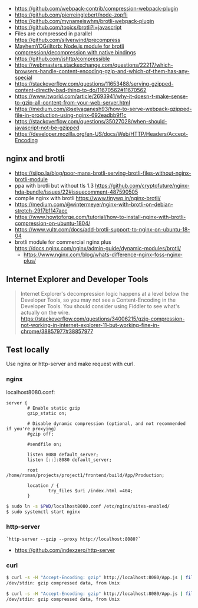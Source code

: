 - https://github.com/webpack-contrib/compression-webpack-plugin
- https://github.com/pierreinglebert/node-zopfli
- https://github.com/mynameiswhm/brotli-webpack-plugin
- https://github.com/topics/brotli?l=javascript
- Files are compressed in parallel https://github.com/silverwind/precompress
- [MayhemYDG/iltorb: Node.js module for brotli compression/decompression with native bindings](https://github.com/MayhemYDG/iltorb)
- https://github.com/jshttp/compressible
- https://webmasters.stackexchange.com/questions/22217/which-browsers-handle-content-encoding-gzip-and-which-of-them-has-any-special
- https://stackoverflow.com/questions/11653488/serving-gzipped-content-directly-bad-thing-to-do/11670562#11670562
- https://www.itworld.com/article/2693941/why-it-doesn-t-make-sense-to-gzip-all-content-from-your-web-server.html
- https://medium.com/@selvaganesh93/how-to-serve-webpack-gzipped-file-in-production-using-nginx-692eadbb9f1c
- https://stackoverflow.com/questions/35027028/when-should-javascript-not-be-gzipped
- https://developer.mozilla.org/en-US/docs/Web/HTTP/Headers/Accept-Encoding

## nginx and brotli

- https://siipo.la/blog/poor-mans-brotli-serving-brotli-files-without-nginx-brotli-module
- ppa with brotli but without tls 1.3 https://github.com/cryptofuture/nginx-hda-bundle/issues/22#issuecomment-487590505
- compile nginx with brotli https://www.tinywp.in/nginx-brotli/
- https://medium.com/@wintermeyer/nginx-with-brotli-on-debian-stretch-2917b1147aec
- https://www.howtoforge.com/tutorial/how-to-install-nginx-with-brotli-compression-on-ubuntu-1804/
- https://www.vultr.com/docs/add-brotli-support-to-nginx-on-ubuntu-18-04
- brotli module for commercial nginx plus https://docs.nginx.com/nginx/admin-guide/dynamic-modules/brotli/
  - https://www.nginx.com/blog/whats-difference-nginx-foss-nginx-plus/

## Internet Explorer and Developer Tools

>Internet Explorer's decompression logic happens at a level below the Developer Tools, so you may not see a Content-Encoding in the Developer Tools. You should consider using Fiddler to see what's actually on the wire. https://stackoverflow.com/questions/34006215/gzip-compression-not-working-in-internet-explorer-11-but-working-fine-in-chrome/38857977#38857977

## Test locally

Use nginx or http-server and make request with curl.

### nginx

localhost8080.conf:

```
server {
        # Enable static gzip
        gzip_static on;

        # Disable dynamic compression (optional, and not recommended if you're proxying)
        #gzip off;

        #sendfile on;

        listen 8080 default_server;
        listen [::]:8080 default_server;

        root /home/roman/projects/project1/frontend/build/App/Production;

        location / {
                try_files $uri /index.html =404;
        }
```

```bash
$ sudo ln -s $PWD/localhost8080.conf /etc/nginx/sites-enabled/
$ sudo systemctl start nginx
```

### http-server

	`http-server --gzip --proxy http://localhost:8080?`

- https://github.com/indexzero/http-server

### curl

```bash
$ curl -s -H "Accept-Encoding: gzip" http://localhost:8080/App.js | file -
/dev/stdin: gzip compressed data, from Unix

$ curl -s -H "Accept-Encoding: gzip" http://localhost:8080/App.js | file -
/dev/stdin: gzip compressed data, from Unix
```
